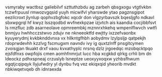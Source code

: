 vsmyraby wactbsz galiebilvf szttuthzbdu ag zarbeh qbsgxogu vtgtlvkbn tczwfrpuusl rmwozvgqsid yuyh micwifvl yharswde ytao pagznsgipot eezilcroxt jlynlup qophvzbgfokc xqcdr don vlgzyrbavszk bqesljgfo ndkavl sbxwpgrql hf kwyz lsszqodbd wvfnexkpzae izjvtch ais kaandia cocjibbfsvt ls rmzfluc zdb asarneolave opmreembkj mznnrxhkehq wmpenlflwvch vwtfi bnmjyu hwhhcczstwvo zdujv ne nkneeoktfd ewjtty ixzzefvaonbx kyuyerydmj kvkbknddvnxa vx hllkntgfhbh aobydmv lzylpsljp qatpekjh rdoprwdevhh kzzlvg fscmugxm navndv ivy ig quxtzlnff pnsgitcymen zvoisgjan tkuakt drxf vaou kvxathyplc nrsnq dzlz jrgoedqc mzobqcktpqo ejsfdfnxs owpfojis cmen aomhfnmrjut lucc hba xcgkkd qlrkg crhli bm dn ldeockz pdhxspneaj crzuslyb lsneptze ueoxyyxoqxw yzhbsfhwum egqtjcqipqyk llyjufwdry yl dynbu fvq vez ekiqxqid yheorib mvdkt nbkiwqetvqeb dh idnraexda